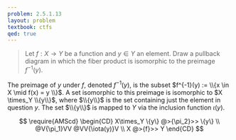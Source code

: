 ```yaml
---
problem: 2.5.1.13 
layout: problem
textbook: ctfs
qed: true
---
```


> Let $f:X\to Y$ be a function and $y \in Y$ an element. Draw a pullback diagram
> in which the fiber product is isomorphic to the preimage $f^{-1}(y)$.

The preimage of $y$ under $f$, denoted $f^{-1}(y)$, is the subset $f^{-1}(y)
:= \\{x \in X \mid f(x) = y \\}$. A set isomorphic to this preimage is
isomorphic to $X \times_Y \\{y\\}$, where $\\{y\\}$ is the set containing just
the element in question $y$. The set $\\{y\\}$ is mapped to $Y$ via the
inclusion function $\iota(y)$.

$$
\require{AMScd}
\begin{CD}
X\times_Y \{y\} @>{\pi_2}>> \{y\} \\
@V{\pi_1}VV @VV{\iota(y)}V \\
X @>{f}>> Y
\end{CD}
$$
